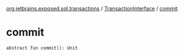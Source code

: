 [org.jetbrains.exposed.sql.transactions](../index.md) / [TransactionInterface](index.md) / [commit](.)

# commit

`abstract fun commit(): Unit`